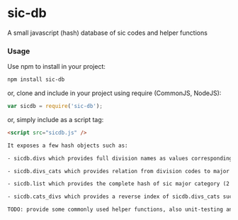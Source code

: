 # sic-db
A small javascript (hash) database of sic codes and helper functions

### Usage

Use npm to install in your project:
```sh
npm install sic-db
```
or, clone and include in your project using require (CommonJS, NodeJS):
```javascript
var sicdb = require('sic-db');
```

or, simply include as a script tag:
```html
<script src="sicdb.js" />

It exposes a few hash objects such as:

- sicdb.divs which provides full division names as values corresponding to the division code ("A" - "K")

- sicdb.divs_cats which provides relation from division codes to major (2 digit) category code using division code as key ("A" - "K") and associated values stored as an array

- sicdb.list which provides the complete hash of sic major category (2 digit), sub-category (3 digit) and SIC (4 digit) codes stored as keys with category names stored as corresponding values.

- sicdb.cats_divs which provides a reverse index of sicdb.divs_cats such that major category (2 digit) codes are the keys and their associated values represent sicdb.divs entries (keys).

TODO: provide some commonly used helper functions, also unit-testing and coverage
